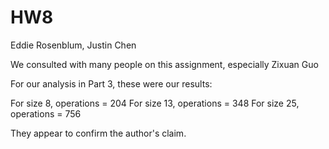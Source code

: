 # HW8
Eddie Rosenblum, Justin Chen

We consulted with many people on this assignment, especially Zixuan Guo


For our analysis in Part 3, these were our results:

For size 8, operations = 204
For size 13, operations = 348
For size 25, operations = 756

They appear to confirm the author's claim.
